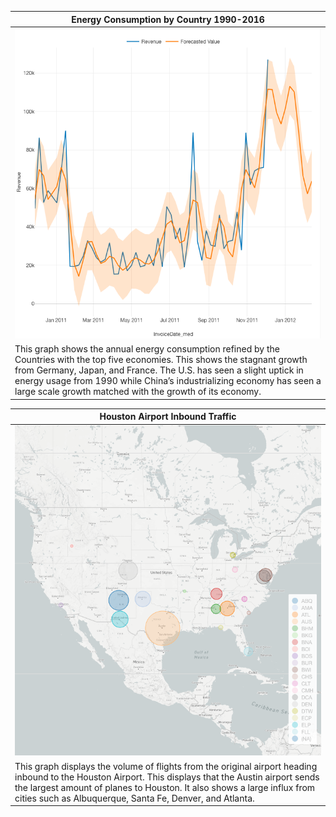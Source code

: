
|Energy Consumption by Country 1990-2016|
|---------------------------------------|
|![](ForecastedRevenue.png)|
|This graph shows the annual energy consumption refined by the Countries with the top five economies.  This shows the stagnant growth from Germany, Japan, and France.  The U.S. has seen a slight uptick in energy usage from 1990 while China’s industrializing economy has seen a large scale growth matched with the growth of its economy.|





|Houston Airport Inbound Traffic|
|-|
|![](HoustonMap.png)|
|This graph displays the volume of flights from the original airport heading inbound to the Houston Airport.  This displays that the Austin airport sends the largest amount of planes to Houston.  It also shows a large influx from cities such as Albuquerque, Santa Fe, Denver, and Atlanta.|
